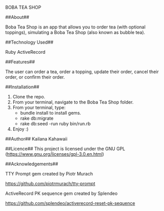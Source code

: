 
BOBA TEA SHOP

##About##

Boba Tea Shop is an app that allows you to order tea (with optional toppings), simulating a Boba Tea Shop (also known as bubble tea).

##Technology Used##

Ruby 
ActiveRecord


##Features##

The user can order a tea, order a topping, update their order, cancel their order, or confirm their order. 

##Installation##

1) Clone the repo. 
2) From your terminal, navigate to the Boba Tea Shop folder. 
3) From your terminal, type:
    - bundle install to install gems.
    - rake db:migrate
    - rake db:seed 
    -run ruby bin/run.rb 
4) Enjoy :)

##Author##
Kailana Kahawaii 

##Licence##
This project is licensed under the GNU GPL (https://www.gnu.org/licenses/gpl-3.0.en.html)

##Acknowledgements##

TTY Prompt gem created by Piotr Murach

https://github.com/piotrmurach/tty-prompt

ActiveRecord PK sequence gem created by Splendeo

https://github.com/splendeo/activerecord-reset-pk-sequence